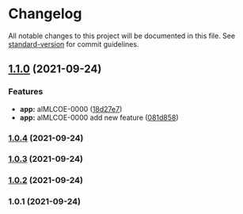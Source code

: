 # Changelog

All notable changes to this project will be documented in this file. See [standard-version](https://github.com/conventional-changelog/standard-version) for commit guidelines.

## [1.1.0](https://github.com/bdhakad/express-hello-world/compare/v1.0.4...v1.1.0) (2021-09-24)


### Features

* **app:** aIMLCOE-0000 ([18d27e7](https://github.com/bdhakad/express-hello-world/commit/18d27e79363a5901732435299d5391a86dd83eab))
* **app:** aIMLCOE-0000 add new feature ([081d858](https://github.com/bdhakad/express-hello-world/commit/081d858496fe4edc069f55d24cea25838c4656b7))

### [1.0.4](https://github.com/bdhakad/express-hello-world/compare/v1.0.3...v1.0.4) (2021-09-24)

### [1.0.3](https://github.com/bdhakad/express-hello-world/compare/v1.0.2...v1.0.3) (2021-09-24)

### [1.0.2](https://github.com/bdhakad/express-hello-world/compare/v1.0.1...v1.0.2) (2021-09-24)

### 1.0.1 (2021-09-24)
